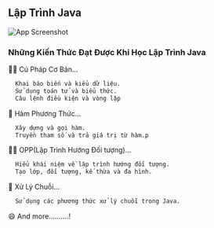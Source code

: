 ## Lập Trình Java
<img src="https://www.google.com/url?sa=i&url=https%3A%2F%2Fwww.camping-bolter-ufer.de%2Fuebernachten%2FextLink%2Fhttp%3A%2Fbe-bright.click%2Fjava-logo-gif.html&psig=AOvVaw1_3IfjFKluq5E_kmlAqEWt&ust=1706068638475000&source=images&cd=vfe&opi=89978449&ved=0CBIQjRxqFwoTCIirnY7P8oMDFQAAAAAdAAAAABAP" alt="App Screenshot" style="display: block; margin: auto;" />


### Những Kiến Thức Đạt Được Khi Học Lập Trình Java
👩‍💻 Cú Pháp Cơ Bản...
```bash
  Khai báo biến và kiểu dữ liệu.
  Sử dụng toán tử và biểu thức.
  Câu lệnh điều kiện và vòng lặp
```

🧠 Hàm Phương Thức...
```bash
  Xây dựng và gọi hàm.
  Truyền tham số và trả giá trị từ hàm.p
```

👯‍♀️ OPP(Lập Trình Hướng Đối tượng)...
```bash
  Hiểu khái niệm về lập trình hướng đối tượng.
  Tạo lớp, đối tượng, kế thừa và đa hình.
```

🤔 Xử Lý Chuỗi...
```bash
  Sử dụng các phương thức xử lý chuỗi trong Java.
```

😄 And more..........!





